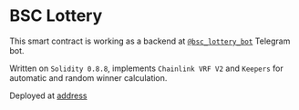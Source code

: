 # BSC Lottery

This smart contract is working as a backend at [`@bsc_lottery_bot`](https://t.me/bsc_lottery_bot) Telegram bot.

Written on `Solidity 0.8.8`, implements `Chainlink VRF V2` and `Keepers` for automatic and random winner calculation.

Deployed at [address](https://bscscan.com/address/0x2A73fEA3403FE545ED214e888E4FaE4c646cEF38)
